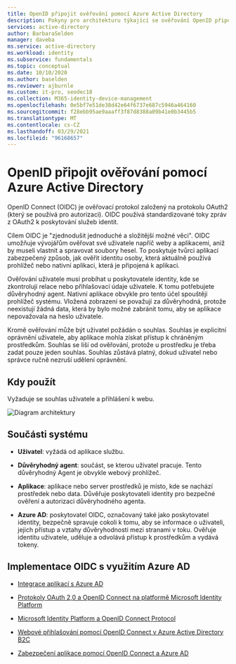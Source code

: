 ```yaml
---
title: OpenID připojit ověřování pomocí Azure Active Directory
description: Pokyny pro architekturu týkající se ověřování OpenID připojení pomocí Azure Active Directory.
services: active-directory
author: BarbaraSelden
manager: daveba
ms.service: active-directory
ms.workload: identity
ms.subservice: fundamentals
ms.topic: conceptual
ms.date: 10/10/2020
ms.author: baselden
ms.reviewer: ajburnle
ms.custom: it-pro, seodec18
ms.collection: M365-identity-device-management
ms.openlocfilehash: 0e5bf7e51de38d42e64f6737e687c5946a464160
ms.sourcegitcommit: f28ebb95ae9aaaff3f87d8388a09b41e0b3445b5
ms.translationtype: MT
ms.contentlocale: cs-CZ
ms.lasthandoff: 03/29/2021
ms.locfileid: "96168657"
---
```

# <a name="openid-connect-authentication-with-azure-active-directory"></a>OpenID připojit ověřování pomocí Azure Active Directory

OpenID Connect (OIDC) je ověřovací protokol založený na protokolu OAuth2 (který se používá pro autorizaci). OIDC používá standardizované toky zpráv z OAuth2 k poskytování služeb identit. 

Cílem OIDC je "zjednodušit jednoduché a složitější možné věci". OIDC umožňuje vývojářům ověřovat své uživatele napříč weby a aplikacemi, aniž by museli vlastnit a spravovat soubory hesel. To poskytuje tvůrci aplikací zabezpečený způsob, jak ověřit identitu osoby, která aktuálně používá prohlížeč nebo nativní aplikaci, která je připojená k aplikaci.

Ověřování uživatele musí probíhat u poskytovatele identity, kde se zkontrolují relace nebo přihlašovací údaje uživatele. K tomu potřebujete důvěryhodný agent. Nativní aplikace obvykle pro tento účel spouštějí prohlížeč systému. Vložená zobrazení se považují za důvěryhodná, protože neexistují žádná data, která by bylo možné zabránit tomu, aby se aplikace nepovažovala na heslo uživatele. 

Kromě ověřování může být uživatel požádán o souhlas. Souhlas je explicitní oprávnění uživatele, aby aplikace mohla získat přístup k chráněným prostředkům. Souhlas se liší od ověřování, protože u prostředku je třeba zadat pouze jeden souhlas. Souhlas zůstává platný, dokud uživatel nebo správce ručně nezruší udělení oprávnění. 

## <a name="use-when"></a>Kdy použít

Vyžaduje se souhlas uživatele a přihlášení k webu.

![Diagram architektury](./media/authentication-patterns/oidc-auth.png)

## <a name="components-of-system"></a>Součásti systému

* **Uživatel**: vyžádá od aplikace službu.

* **Důvěryhodný agent**: součást, se kterou uživatel pracuje. Tento důvěryhodný Agent je obvykle webový prohlížeč.

* **Aplikace**: aplikace nebo server prostředků je místo, kde se nachází prostředek nebo data. Důvěřuje poskytovateli identity pro bezpečné ověření a autorizaci důvěryhodného agenta. 

* **Azure AD**: poskytovatel OIDC, označovaný také jako poskytovatel identity, bezpečně spravuje cokoli k tomu, aby se informace o uživateli, jejich přístup a vztahy důvěryhodnosti mezi stranami v toku. Ověřuje identitu uživatele, uděluje a odvolává přístup k prostředkům a vydává tokeny. 

## <a name="implement-oidc-with-azure-ad"></a>Implementace OIDC s využitím Azure AD

* [Integrace aplikací s Azure AD](../saas-apps/tutorial-list.md) 

* [Protokoly OAuth 2,0 a OpenID Connect na platformě Microsoft Identity Platform](../develop/active-directory-v2-protocols.md) 

* [Microsoft Identity Platform a OpenID Connect Protocol](../develop/v2-protocols-oidc.md) 

* [Webové přihlašování pomocí OpenID Connect v Azure Active Directory B2C](../../active-directory-b2c/openid-connect.md) 

* [Zabezpečení aplikace pomocí OpenID Connect a Azure AD](/learn/modules/secure-app-with-oidc-and-azure-ad/) 

